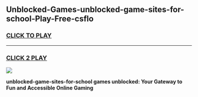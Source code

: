 
## Unblocked-Games-unblocked-game-sites-for-school-Play-Free-csflo
<h3>
<a href="https://premium76.site?title=unblocked-game-sites-for-school&ref=15A">CLICK TO PLAY</a></h3>
<hr>

<h3>
<a href="https://premium76.site?title=unblocked-game-sites-for-school&ref=15A">CLICK 2 PLAY</a>
  
</h3>

<a href="https://premium76.site?title=unblocked-game-sites-for-school&ref=15A"><img src="https://clearcache.store/games.png"></a>


**unblocked-game-sites-for-school games unblocked: Your Gateway to Fun and Accessible Online Gaming**
